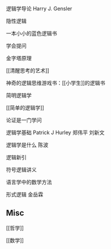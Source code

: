 





逻辑学导论 Harry J. Gensler

隐性逻辑

一本小小的蓝色逻辑书

学会提问

金字塔原理

[[清醒思考的艺术]]

神奇的逻辑思维游戏书：[[小学生]]的逻辑书

简明逻辑学

[[简单的逻辑学]]

论证是一门学问

逻辑学基础 Patrick J Hurley 郑伟平 刘新文

逻辑学是什么 陈波

逻辑新引

符号逻辑讲义

语言学中的数学方法

形式逻辑 金岳霖


## Misc

[[哲学]]

[[数学]]







